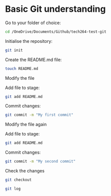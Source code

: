 # Basic Git understanding
 
Go to your folder of choice:
 
```bash
cd /OneDrive/Documents/Github/tech264-test-git
```
 
Initialise the repository:
 
```bash
git init
```
 
Create the README.md file:
 
```bash
touch README.md
```
 
Modify the file
 
Add file to stage:
 
```bash
git add README.md
```
 
Commit changes:
 
```bash
git commit -m "My first commit"
```
 
Modify the file again
 
Add file to stage:
 
```bash
git add README.md
```
 
Commit changes:
 
```bash
git commit -m "My second commit"
```
 
Check the changes
 
```bash
git checkout
```
```bash
git log
```